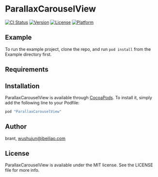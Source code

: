 # ParallaxCarouselView

[![CI Status](http://img.shields.io/travis/brant/ParallaxCarouselView.svg?style=flat)](https://travis-ci.org/brant/ParallaxCarouselView)
[![Version](https://img.shields.io/cocoapods/v/ParallaxCarouselView.svg?style=flat)](http://cocoapods.org/pods/ParallaxCarouselView)
[![License](https://img.shields.io/cocoapods/l/ParallaxCarouselView.svg?style=flat)](http://cocoapods.org/pods/ParallaxCarouselView)
[![Platform](https://img.shields.io/cocoapods/p/ParallaxCarouselView.svg?style=flat)](http://cocoapods.org/pods/ParallaxCarouselView)

## Example

To run the example project, clone the repo, and run `pod install` from the Example directory first.

## Requirements

## Installation

ParallaxCarouselView is available through [CocoaPods](http://cocoapods.org). To install
it, simply add the following line to your Podfile:

```ruby
pod "ParallaxCarouselView"
```

## Author

brant, wushujun@ibeiliao.com

## License

ParallaxCarouselView is available under the MIT license. See the LICENSE file for more info.
